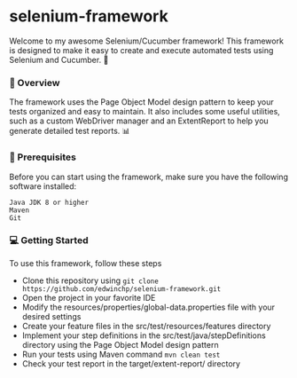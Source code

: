 # selenium-framework

Welcome to my awesome Selenium/Cucumber framework! This framework is designed to make it easy to create and execute automated tests using Selenium and Cucumber. 🤖

### 📜 Overview

The framework uses the Page Object Model design pattern to keep your tests organized and easy to maintain. It also includes some useful utilities, such as a custom WebDriver manager and an ExtentReport to help you generate detailed test reports. 📊

### 🧪 Prerequisites

Before you can start using the framework, make sure you have the following software installed:

    Java JDK 8 or higher
    Maven
    Git

### 💻 Getting Started

To use this framework, follow these steps

   - Clone this repository using ```git clone https://github.com/edwinchp/selenium-framework.git```
   - Open the project in your favorite IDE
   - Modify the resources/properties/global-data.properties file with your desired settings
   - Create your feature files in the src/test/resources/features directory
  -  Implement your step definitions in the src/test/java/stepDefinitions directory using the Page Object Model design pattern
  -  Run your tests using Maven command ```mvn clean test```
  -  Check your test report in the target/extent-report/ directory